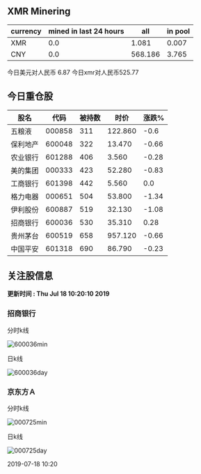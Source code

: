 ## XMR Minering

|currency|mined in last 24 hours|all|in pool|
|---|---|---|---|
|XMR|0.0|1.081|0.007|
|CNY|0.0|568.186|3.765|

今日美元对人民币 6.87	今日xmr对人民币525.77


## 今日重仓股 

|股名|代码|被持数|时价|涨跌%|
|---|---|---|---|---|
|五粮液|000858|311|122.860|-0.6|
|保利地产|600048|322|13.470|-0.66|
|农业银行|601288|406|3.560|-0.28|
|美的集团|000333|423|52.280|-0.83|
|工商银行|601398|442|5.560|0.0|
|格力电器|000651|504|53.800|-1.34|
|伊利股份|600887|519|32.130|-1.08|
|招商银行|600036|530|35.310|0.28|
|贵州茅台|600519|658|957.120|-0.66|
|中国平安|601318|690|86.790|-0.23|

## 关注股信息
**更新时间 : Thu Jul 18 10:20:10 2019**
### 招商银行 
分时k线

![600036min](http://image.sinajs.cn/newchart/min/n/sh600036.gif)

日k线

![600036day](http://image.sinajs.cn/newchart/daily/n/sh600036.gif)

### 京东方Ａ 
分时k线

![000725min](http://image.sinajs.cn/newchart/min/n/sz000725.gif)

日k线

![000725day](http://image.sinajs.cn/newchart/daily/n/sz000725.gif)

2019-07-18 10:20